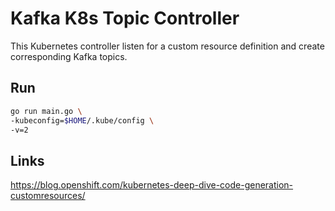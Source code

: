 # Kafka K8s Topic Controller

This Kubernetes controller listen for a custom resource definition and create corresponding Kafka topics.

## Run

```bash
go run main.go \
-kubeconfig=$HOME/.kube/config \
-v=2
```

## Links

https://blog.openshift.com/kubernetes-deep-dive-code-generation-customresources/
